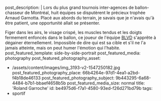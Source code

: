 post_description: |
  Lors du plus grand tournois inter-agences de ballon-chasseur de Montréal, huit équipes se disputèrent le précieux trophée Arnaud Garnotta. Placé aux abords du terrain, je savais que je n'avais qu'à être patient, une opportunité allait se&nbsp;présenter.
  
  Figer dans les airs, le visage crispé, les muscles tendus et les doigts fermement enfoncés dans le ballon, ce joueur de l'équipe [BLVD](https://blvd-mtl.com/) s'apprête à dégainer éternellement. Impossible de dire qui est sa cible et s'il ne l'a jamais atteinte, mais on peut humer l'émotion qui&nbsp;l'habite.
post_featured_template: side-by-side-portrait
post_featured_media: photography
post_featured_photography_asset:
  - /assets/content/images/img_3193-v2-1547250182.jpg
post_featured_photography_place: 66b4264e-97d1-4ea1-a2bd-f4b18de46133
post_featured_photography_subject: 9b443295-6a68-4484-b7b1-bbaef4658b5b
post_featured_media_size: normal
title: 'Roland Garroche'
id: be4975d6-f7a1-4580-93ed-f26d271bd79b
tags:
  - sportif
